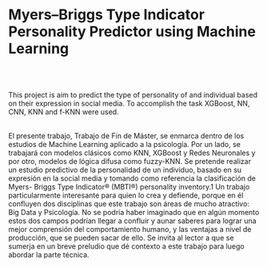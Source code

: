 <h1> Myers–Briggs Type Indicator Personality Predictor using Machine Learning </h1>
<br><br>
<p>This project is aim to predict the type of personality of and individual based on their expression in social media.
To accomplish the task XGBoost, NN, CNN, KNN and f-KNN were used.</p> 
<br>
El presente trabajo, Trabajo de Fin de Máster, se enmarca dentro de los estudios de
Machine Learning aplicado a la psicología. Por un lado, se trabajará con modelos
clásicos como KNN, XGBoost y Redes Neuronales y por otro, modelos de lógica difusa
como fuzzy-KNN.
Se pretende realizar un estudio predictivo de la personalidad de un individuo, basado
en su expresión en la social media y tomando como referencia la clasificación de Myers-
Briggs Type Indicator® (MBTI®) personality inventory.1
Un trabajo particularmente interesante para quien lo crea y defiende, porque en él
confluyen dos disciplinas que este trabajo son áreas de mucho atractivo: Big Data y
Psicología.
No se podría haber imaginado que en algún momento estos dos campos podrían llegar
a confluir y aunar saberes para lograr una mejor comprensión del comportamiento
humano, y las ventajas a nivel de producción, que se pueden sacar de ello.
Se invita al lector a que se sumerja en un breve preludio que dé contexto a este trabajo
para luego abordar la parte técnica.
